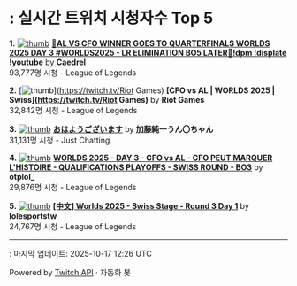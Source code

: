 # : 실시간 트위치 시청자수 Top 5

**1.** [![thumb](https://static-cdn.jtvnw.net/previews-ttv/live_user_caedrel-320x180.jpg)](https://twitch.tv/Caedrel)
**[🔴AL VS CFO WINNER GOES TO QUARTERFINALS WORLDS 2025 DAY 3 #WORLDS2025 - LR ELIMINATION BO5 LATER🔴!dpm !displate !youtube](https://twitch.tv/Caedrel)** by **Caedrel**<br>93,777명 시청  - League of Legends

**2.** [![thumb](https://static-cdn.jtvnw.net/previews-ttv/live_user_riotgames-320x180.jpg)](https://twitch.tv/Riot Games)
**[CFO vs AL | WORLDS 2025 | Swiss](https://twitch.tv/Riot Games)** by **Riot Games**<br>32,842명 시청  - League of Legends

**3.** [![thumb](https://static-cdn.jtvnw.net/previews-ttv/live_user_kato_junichi0817-320x180.jpg)](https://twitch.tv/加藤純一うん〇ちゃん)
**[おはようございます](https://twitch.tv/加藤純一うん〇ちゃん)** by **加藤純一うん〇ちゃん**<br>31,131명 시청  - Just Chatting

**4.** [![thumb](https://static-cdn.jtvnw.net/previews-ttv/live_user_otplol_-320x180.jpg)](https://twitch.tv/otplol_)
**[WORLDS 2025 - DAY 3 - CFO vs AL - CFO PEUT MARQUER L'HISTOIRE - QUALIFICATIONS PLAYOFFS - SWISS ROUND - BO3](https://twitch.tv/otplol_)** by **otplol_**<br>29,876명 시청  - League of Legends

**5.** [![thumb](https://static-cdn.jtvnw.net/previews-ttv/live_user_lolesportstw-320x180.jpg)](https://twitch.tv/lolesportstw)
**[[中文] Worlds 2025 - Swiss Stage - Round 3 Day 1](https://twitch.tv/lolesportstw)** by **lolesportstw**<br>24,767명 시청  - League of Legends


---
: 마지막 업데이트: 2025-10-17 12:26 UTC

Powered by [Twitch API](https://dev.twitch.tv/docs/api/reference) · 자동화 봇